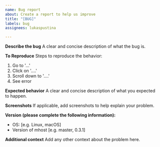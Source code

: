 ```yaml
---
name: Bug report
about: Create a report to help us improve
title: "[BUG]"
labels: bug
assignees: lukaspustina

---
```


**Describe the bug**
A clear and concise description of what the bug is.

**To Reproduce**
Steps to reproduce the behavior:
1. Go to '...'
2. Click on '....'
3. Scroll down to '....'
4. See error

**Expected behavior**
A clear and concise description of what you expected to happen.

**Screenshots**
If applicable, add screenshots to help explain your problem.

**Version (please complete the following information):**
 - OS: [e.g. Linux, macOS]
 - Version of mhost [e.g. master, 0.3.1]

**Additional context**
Add any other context about the problem here.
